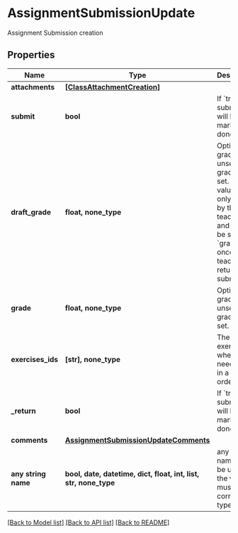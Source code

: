 # AssignmentSubmissionUpdate

Assignment Submission creation

## Properties
Name | Type | Description | Notes
------------ | ------------- | ------------- | -------------
**attachments** | [**[ClassAttachmentCreation]**](ClassAttachmentCreation.md) |  | [optional] 
**submit** | **bool** | If &#x60;true&#x60;, the submission will be marked as done | [optional] 
**draft_grade** | **float, none_type** | Optional grade. If unset, no grade was set. This value is only visible by the teacher, and we will be set to &#x60;grade&#x60; once the teacher returns the submission | [optional] 
**grade** | **float, none_type** | Optional grade. If unset, no grade was set. | [optional] 
**exercises_ids** | **[str], none_type** | The ids of exercises when they need to be in a specific order | [optional] 
**_return** | **bool** | If &#x60;true&#x60;, the submission will be marked as done | [optional] 
**comments** | [**AssignmentSubmissionUpdateComments**](AssignmentSubmissionUpdateComments.md) |  | [optional] 
**any string name** | **bool, date, datetime, dict, float, int, list, str, none_type** | any string name can be used but the value must be the correct type | [optional]

[[Back to Model list]](../README.md#documentation-for-models) [[Back to API list]](../README.md#documentation-for-api-endpoints) [[Back to README]](../README.md)


